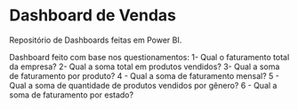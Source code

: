 # Dashboard de Vendas
Repositório de Dashboards feitas em Power BI.

Dashboard feito com base nos questionamentos:
1- Qual o faturamento total da empresa?
2- Qual a soma total em produtos vendidos?
3- Qual a soma de faturamento por produto?
4 - Qual a soma de faturamento mensal?
5 - Qual a soma de quantidade de produtos vendidos por gênero?
6 - Qual a soma de faturamento por estado?
